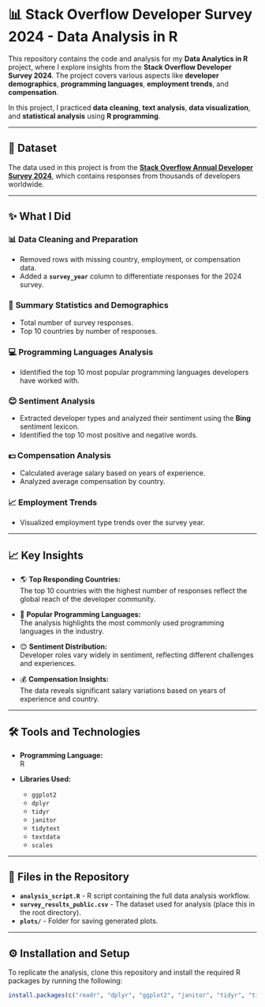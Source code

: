 # 📊 **Stack Overflow Developer Survey 2024 - Data Analysis in R**

This repository contains the code and analysis for my **Data Analytics in R** project, where I explore insights from the **Stack Overflow Developer Survey 2024**. The project covers various aspects like **developer demographics**, **programming languages**, **employment trends**, and **compensation**.

In this project, I practiced **data cleaning**, **text analysis**, **data visualization**, and **statistical analysis** using **R programming**.

---

## 📅 **Dataset**
The data used in this project is from the **[Stack Overflow Annual Developer Survey 2024](https://www.kaggle.com/datasets/berkayalan/stack-overflow-annual-developer-survey-2024)**, which contains responses from thousands of developers worldwide.

---

## ✨ **What I Did**

### 📊 **Data Cleaning and Preparation**
- Removed rows with missing country, employment, or compensation data.
- Added a **`survey_year`** column to differentiate responses for the 2024 survey.

### 📝 **Summary Statistics and Demographics**
- Total number of survey responses.
- Top 10 countries by number of responses.

### 💻 **Programming Languages Analysis**
- Identified the top 10 most popular programming languages developers have worked with.

### 😊 **Sentiment Analysis**
- Extracted developer types and analyzed their sentiment using the **Bing** sentiment lexicon.
- Identified the top 10 most positive and negative words.

### 💵 **Compensation Analysis**
- Calculated average salary based on years of experience.
- Analyzed average compensation by country.

### 📈 **Employment Trends**
- Visualized employment type trends over the survey year.

---

## 📈 **Key Insights**
- 🌎 **Top Responding Countries:**  
  The top 10 countries with the highest number of responses reflect the global reach of the developer community.

- 📝 **Popular Programming Languages:**  
  The analysis highlights the most commonly used programming languages in the industry.

- 😊 **Sentiment Distribution:**  
  Developer roles vary widely in sentiment, reflecting different challenges and experiences.

- 💰 **Compensation Insights:**  
  The data reveals significant salary variations based on years of experience and country.

---

## 🛠️ **Tools and Technologies**
- **Programming Language:**  
  R

- **Libraries Used:**  
  - `ggplot2`
  - `dplyr`
  - `tidyr`
  - `janitor`
  - `tidytext`
  - `textdata`
  - `scales`

---

## 📄 **Files in the Repository**
- **`analysis_script.R`** - R script containing the full data analysis workflow.
- **`survey_results_public.csv`** - The dataset used for analysis (place this in the root directory).
- **`plots/`** - Folder for saving generated plots.

---

## ⚙️ **Installation and Setup**

To replicate the analysis, clone this repository and install the required R packages by running the following:

```r
install.packages(c("readr", "dplyr", "ggplot2", "janitor", "tidyr", "tidytext", "textdata", "scales"))
